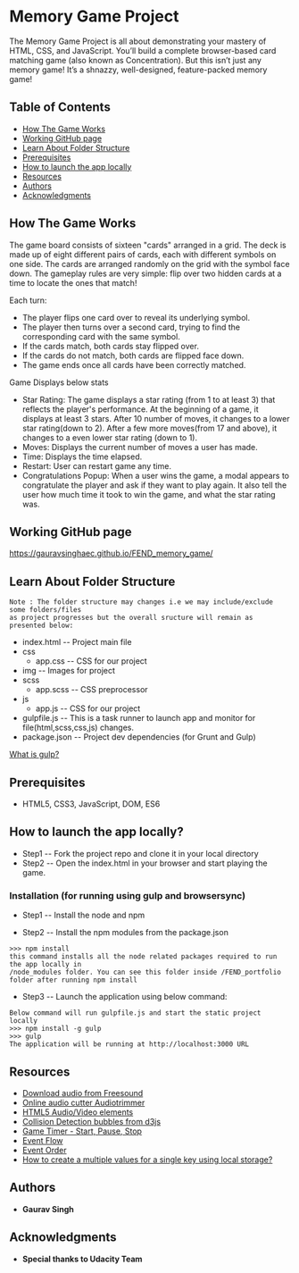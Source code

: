 # Memory Game Project
The Memory Game Project is all about demonstrating your mastery of HTML, CSS, and JavaScript. You’ll build a complete browser-based card matching game (also known as Concentration). But this isn’t just any memory game! It’s a shnazzy, well-designed, feature-packed memory game!

## Table of Contents

* [How The Game Works](#how-the-game-works)
* [Working GitHub page](#working-github-page)
* [Learn About Folder Structure](#learn-about-folder-structure)
* [Prerequisites](#prerequisites)
* [How to launch the app locally](#how-to-launch-the-app-locally)
* [Resources](#resources)
* [Authors](#authors)
* [Acknowledgments](#acknowledgments)

## How The Game Works
The game board consists of sixteen "cards" arranged in a grid. The deck is made up of eight different pairs of cards, each with different symbols on one side. The cards are arranged randomly on the grid with the symbol face down. The gameplay rules are very simple: flip over two hidden cards at a time to locate the ones that match!

Each turn:

- The player flips one card over to reveal its underlying symbol.
- The player then turns over a second card, trying to find the corresponding card with the same symbol.
- If the cards match, both cards stay flipped over.
- If the cards do not match, both cards are flipped face down.
- The game ends once all cards have been correctly matched.

Game Displays below stats
- Star Rating: The game displays a star rating (from 1 to at least 3) that reflects the player's performance. At the beginning of a game, it displays at least 3 stars. After 10 number of moves, it changes to a lower star rating(down to 2). After a few more moves(from 17 and above), it changes to a even lower star rating (down to 1).
- Moves: Displays the current number of moves a user has made.
- Time: Displays the time elapsed.
- Restart: User can restart game any time.
- Congratulations Popup: When a user wins the game, a modal appears to congratulate the player and ask if they want to play again. It also tell the user how much time it took to win the game, and what the star rating was.

## Working GitHub page
https://gauravsinghaec.github.io/FEND_memory_game/

## Learn About Folder Structure
```
Note : The folder structure may changes i.e we may include/exclude some folders/files
as project progresses but the overall sructure will remain as presented below:
```
* index.html 	-- Project main file
* css
  - app.css   	-- CSS for our project
* img  			-- Images for project
* scss
  - app.scss 	-- CSS preprocessor
* js
  - app.js   	-- CSS for our project
* gulpfile.js  	-- This is a task runner to launch app and monitor for file(html,scss,css,js) changes.
* package.json -- Project dev dependencies (for Grunt and Gulp)

[What is gulp?](https://gulpjs.com/)


## Prerequisites
* HTML5, CSS3, JavaScript, DOM, ES6

## How to launch the app locally?
* Step1 -- Fork the project repo and clone it in your local directory
* Step2 -- Open the index.html in your browser and start playing the game.

### Installation (for running using gulp and browsersync)
* Step1 -- Install the node and npm

* Step2 -- Install the npm modules from the package.json
```
>>> npm install
this command installs all the node related packages required to run the app locally in
/node_modules folder. You can see this folder inside /FEND_portfolio folder after running npm install
```

* Step3 -- Launch the application using below command:
```
Below command will run gulpfile.js and start the static project locally
>>> npm install -g gulp
>>> gulp
The application will be running at http://localhost:3000 URL
```

## Resources
- [Download audio from Freesound](https://freesound.org/browse/)
- [Online audio cutter Audiotrimmer](https://audiotrimmer.com/online-mp3-converter/)
- [HTML5 Audio/Video elements](https://www.w3schools.com/tags/ref_av_dom.asp)
- [Collision Detection bubbles from d3js](https://bl.ocks.org/mbostock/3231298)
- [Game Timer - Start, Pause, Stop](https://stackoverflow.com/questions/9769585/game-timer-start-pause-stop)
- [Event Flow](https://www.w3.org/TR/DOM-Level-3-Events/#event-flow)
- [Event Order](https://www.quirksmode.org/js/events_order.html#link4)
- [How to create a multiple values for a single key using local storage?](https://stackoverflow.com/questions/24544861/how-to-create-a-multiple-values-for-a-single-key-using-local-storage)

## Authors
* **Gaurav Singh**

## Acknowledgments
* **Special thanks to Udacity Team**

